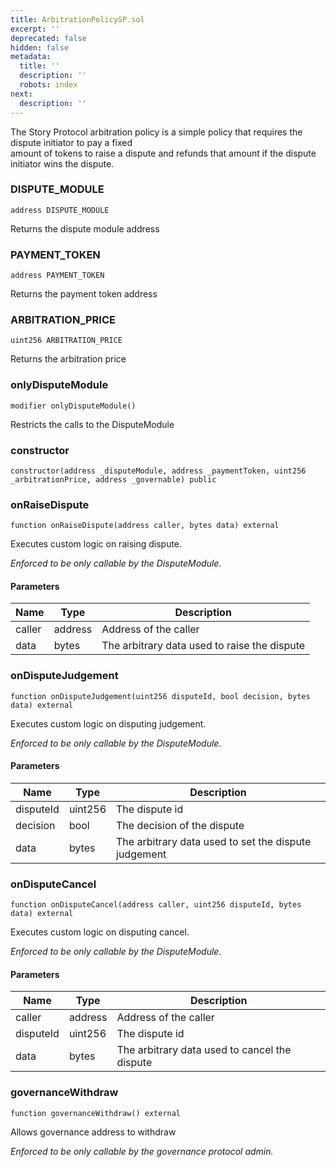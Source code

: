 ```yaml
---
title: ArbitrationPolicySP.sol
excerpt: ''
deprecated: false
hidden: false
metadata:
  title: ''
  description: ''
  robots: index
next:
  description: ''
---
```

The Story Protocol arbitration policy is a simple policy that requires the dispute initiator to pay a fixed  
        amount of tokens to raise a dispute and refunds that amount if the dispute initiator wins the dispute.

### DISPUTE_MODULE

```solidity
address DISPUTE_MODULE
```

Returns the dispute module address

### PAYMENT_TOKEN

```solidity
address PAYMENT_TOKEN
```

Returns the payment token address

### ARBITRATION_PRICE

```solidity
uint256 ARBITRATION_PRICE
```

Returns the arbitration price

### onlyDisputeModule

```solidity
modifier onlyDisputeModule()
```

Restricts the calls to the DisputeModule

### constructor

```solidity
constructor(address _disputeModule, address _paymentToken, uint256 _arbitrationPrice, address _governable) public
```

### onRaiseDispute

```solidity
function onRaiseDispute(address caller, bytes data) external
```

Executes custom logic on raising dispute.

_Enforced to be only callable by the DisputeModule._

#### Parameters

| Name   | Type    | Description                                  |
| ------ | ------- | -------------------------------------------- |
| caller | address | Address of the caller                        |
| data   | bytes   | The arbitrary data used to raise the dispute |

### onDisputeJudgement

```solidity
function onDisputeJudgement(uint256 disputeId, bool decision, bytes data) external
```

Executes custom logic on disputing judgement.

_Enforced to be only callable by the DisputeModule._

#### Parameters

| Name      | Type    | Description                                          |
| --------- | ------- | ---------------------------------------------------- |
| disputeId | uint256 | The dispute id                                       |
| decision  | bool    | The decision of the dispute                          |
| data      | bytes   | The arbitrary data used to set the dispute judgement |

### onDisputeCancel

```solidity
function onDisputeCancel(address caller, uint256 disputeId, bytes data) external
```

Executes custom logic on disputing cancel.

_Enforced to be only callable by the DisputeModule._

#### Parameters

| Name      | Type    | Description                                   |
| --------- | ------- | --------------------------------------------- |
| caller    | address | Address of the caller                         |
| disputeId | uint256 | The dispute id                                |
| data      | bytes   | The arbitrary data used to cancel the dispute |

### governanceWithdraw

```solidity
function governanceWithdraw() external
```

Allows governance address to withdraw

_Enforced to be only callable by the governance protocol admin._